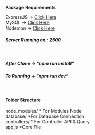 **Package Requirements**

ExpressJS -> [Click Here](https://expressjs.com/) <br>
MySQL -> [Click Here](https://github.com/mysqljs/mysql) <br>
Nodemon -> [Click Here](https://www.npmjs.com/package/nodemon)
<br>

##### Server Running on : 2500 <br> <br> <br>

##### After Clone -> "npm run install" <br>

##### To Running -> "npm run dev" <br> <br> <br>

**Folder Structure** <br> <br>
node_modules/ * For Modules Node <br>
database/ *For Database Connection <br>
controllers/ * For Controller API & Query <br>
app.js *Core File
